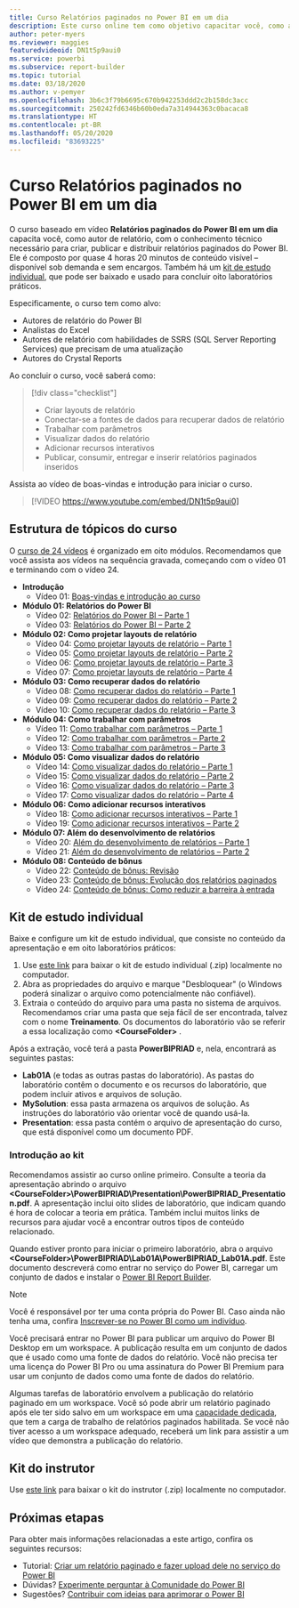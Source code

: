 ```yaml
---
title: Curso Relatórios paginados no Power BI em um dia
description: Este curso online tem como objetivo capacitar você, como autor de relatório, com o conhecimento técnico necessário para criar, publicar e distribuir relatórios paginados do Power BI.
author: peter-myers
ms.reviewer: maggies
featuredvideoid: DN1t5p9aui0
ms.service: powerbi
ms.subservice: report-builder
ms.topic: tutorial
ms.date: 03/18/2020
ms.author: v-pemyer
ms.openlocfilehash: 3b6c3f79b6695c670b942253ddd2c2b158dc3acc
ms.sourcegitcommit: 250242fd6346b60b0eda7a314944363c0bacaca8
ms.translationtype: HT
ms.contentlocale: pt-BR
ms.lasthandoff: 05/20/2020
ms.locfileid: "83693225"
---
```

# <a name="power-bi-paginated-reports-in-a-day-course"></a>Curso Relatórios paginados no Power BI em um dia

O curso baseado em vídeo **Relatórios paginados do Power BI em um dia** capacita você, como autor de relatório, com o conhecimento técnico necessário para criar, publicar e distribuir relatórios paginados do Power BI. Ele é composto por quase 4 horas 20 minutos de conteúdo visível – disponível sob demanda e sem encargos. Também há um [kit de estudo individual](#self-study-kit), que pode ser baixado e usado para concluir oito laboratórios práticos.

Especificamente, o curso tem como alvo:

- Autores de relatório do Power BI
- Analistas do Excel
- Autores de relatório com habilidades de SSRS (SQL Server Reporting Services) que precisam de uma atualização
- Autores do Crystal Reports

Ao concluir o curso, você saberá como:

> [!div class="checklist"]
> - Criar layouts de relatório
> - Conectar-se a fontes de dados para recuperar dados de relatório
> - Trabalhar com parâmetros
> - Visualizar dados do relatório
> - Adicionar recursos interativos
> - Publicar, consumir, entregar e inserir relatórios paginados inseridos

Assista ao vídeo de boas-vindas e introdução para iniciar o curso.

> [!VIDEO https://www.youtube.com/embed/DN1t5p9aui0]

## <a name="course-outline"></a>Estrutura de tópicos do curso

O [curso de 24 vídeos](https://www.youtube.com/playlist?list=PL1N57mwBHtN1icIhpjQOaRL8r9G-wytpT) é organizado em oito módulos. Recomendamos que você assista aos vídeos na sequência gravada, começando com o vídeo 01 e terminando com o vídeo 24.

- **Introdução**
  - Vídeo 01: [Boas-vindas e introdução ao curso](https://www.youtube.com/watch?v=DN1t5p9aui0&list=PL1N57mwBHtN1icIhpjQOaRL8r9G-wytpT)
- **Módulo 01: Relatórios do Power BI**
  - Vídeo 02: [Relatórios do Power BI – Parte 1](https://www.youtube.com/watch?v=s6Amctk3Z_g&list=PL1N57mwBHtN1icIhpjQOaRL8r9G-wytpT)
  - Vídeo 03: [Relatórios do Power BI – Parte 2](https://www.youtube.com/watch?v=jXTiYJKw1Rs&list=PL1N57mwBHtN1icIhpjQOaRL8r9G-wytpT)
- **Módulo 02: Como projetar layouts de relatório**
  - Vídeo 04: [Como projetar layouts de relatório – Parte 1](https://www.youtube.com/watch?v=EjHANN3rGNs&list=PL1N57mwBHtN1icIhpjQOaRL8r9G-wytpT)
  - Vídeo 05: [Como projetar layouts de relatório – Parte 2](https://www.youtube.com/watch?v=2CZIrJU_HZU&list=PL1N57mwBHtN1icIhpjQOaRL8r9G-wytpT)
  - Vídeo 06: [Como projetar layouts de relatório – Parte 3](https://www.youtube.com/watch?v=eaFFzkT6pxE&list=PL1N57mwBHtN1icIhpjQOaRL8r9G-wytpT)
  - Vídeo 07: [Como projetar layouts de relatório – Parte 4](https://www.youtube.com/watch?v=0z576TI27Vg&list=PL1N57mwBHtN1icIhpjQOaRL8r9G-wytpT)
- **Módulo 03: Como recuperar dados do relatório**
  - Vídeo 08: [Como recuperar dados do relatório – Parte 1](https://www.youtube.com/watch?v=SHGTTYXtio0&list=PL1N57mwBHtN1icIhpjQOaRL8r9G-wytpT)
  - Vídeo 09: [Como recuperar dados do relatório – Parte 2](https://www.youtube.com/watch?v=1Dzd9wb7XUY&list=PL1N57mwBHtN1icIhpjQOaRL8r9G-wytpT)
  - Vídeo 10: [Como recuperar dados do relatório – Parte 3](https://www.youtube.com/watch?v=OFXG7sl5L2o&list=PL1N57mwBHtN1icIhpjQOaRL8r9G-wytpT)
- **Módulo 04: Como trabalhar com parâmetros**
  - Vídeo 11: [Como trabalhar com parâmetros – Parte 1](https://www.youtube.com/watch?v=o7WaK88kheA&list=PL1N57mwBHtN1icIhpjQOaRL8r9G-wytpT)
  - Vídeo 12: [Como trabalhar com parâmetros – Parte 2](https://www.youtube.com/watch?v=okj6wO72clQ&list=PL1N57mwBHtN1icIhpjQOaRL8r9G-wytpT)
  - Vídeo 13: [Como trabalhar com parâmetros – Parte 3](https://www.youtube.com/watch?v=13-6sWIRD74&list=PL1N57mwBHtN1icIhpjQOaRL8r9G-wytpT)
- **Módulo 05: Como visualizar dados do relatório**
  - Vídeo 14: [Como visualizar dados do relatório – Parte 1](https://www.youtube.com/watch?v=b4TxBBtOWSw&list=PL1N57mwBHtN1icIhpjQOaRL8r9G-wytpT)
  - Vídeo 15: [Como visualizar dados do relatório – Parte 2](https://www.youtube.com/watch?v=JhEa_TugXeE&list=PL1N57mwBHtN1icIhpjQOaRL8r9G-wytpT)
  - Vídeo 16: [Como visualizar dados do relatório – Parte 3](https://www.youtube.com/watch?v=dliLsRvQB-c&list=PL1N57mwBHtN1icIhpjQOaRL8r9G-wytpT)
  - Vídeo 17: [Como visualizar dados do relatório – Parte 4](https://www.youtube.com/watch?v=5yHxuRRP_eU&list=PL1N57mwBHtN1icIhpjQOaRL8r9G-wytpT)
- **Módulo 06: Como adicionar recursos interativos**
  - Vídeo 18: [Como adicionar recursos interativos – Parte 1](https://www.youtube.com/watch?v=LInMHpTEaI0&list=PL1N57mwBHtN1icIhpjQOaRL8r9G-wytpT)
  - Vídeo 19: [Como adicionar recursos interativos – Parte 2](https://www.youtube.com/watch?v=b_pr1xsbRJc&list=PL1N57mwBHtN1icIhpjQOaRL8r9G-wytpT)
- **Módulo 07: Além do desenvolvimento de relatórios**
  - Vídeo 20: [Além do desenvolvimento de relatórios – Parte 1](https://www.youtube.com/watch?v=1CgDVDslwvs&list=PL1N57mwBHtN1icIhpjQOaRL8r9G-wytpT)
  - Vídeo 21: [Além do desenvolvimento de relatórios – Parte 2](https://www.youtube.com/watch?v=KRwtl7h0ynI&list=PL1N57mwBHtN1icIhpjQOaRL8r9G-wytpT)
- **Módulo 08: Conteúdo de bônus**
  - Vídeo 22: [Conteúdo de bônus: Revisão](https://www.youtube.com/watch?v=w5zlJ8BodxI&list=PL1N57mwBHtN1icIhpjQOaRL8r9G-wytpT)
  - Vídeo 23: [Conteúdo de bônus: Evolução dos relatórios paginados](https://www.youtube.com/watch?v=pevpai65MvY&list=PL1N57mwBHtN1icIhpjQOaRL8r9G-wytpT)
  - Vídeo 24: [Conteúdo de bônus: Como reduzir a barreira à entrada](https://www.youtube.com/watch?v=vu32LfckCt8&list=PL1N57mwBHtN1icIhpjQOaRL8r9G-wytpT)

## <a name="self-study-kit"></a>Kit de estudo individual

Baixe e configure um kit de estudo individual, que consiste no conteúdo da apresentação e em oito laboratórios práticos:

1. Use [este link](https://aka.ms/priad-student) para baixar o kit de estudo individual (.zip) localmente no computador.
1. Abra as propriedades do arquivo e marque "Desbloquear" (o Windows poderá sinalizar o arquivo como potencialmente não confiável).
1. Extraia o conteúdo do arquivo para uma pasta no sistema de arquivos. Recomendamos criar uma pasta que seja fácil de ser encontrada, talvez com o nome **Treinamento**. Os documentos do laboratório vão se referir a essa localização como **&lt;CourseFolder&gt;** .

Após a extração, você terá a pasta **PowerBIPRIAD** e, nela, encontrará as seguintes pastas:

- **Lab01A** (e todas as outras pastas do laboratório). As pastas do laboratório contêm o documento e os recursos do laboratório, que podem incluir ativos e arquivos de solução.
- **MySolution**: essa pasta armazena os arquivos de solução. As instruções do laboratório vão orientar você de quando usá-la.
- **Presentation**: essa pasta contém o arquivo de apresentação do curso, que está disponível como um documento PDF.

### <a name="getting-started-with-the-kit"></a>Introdução ao kit

Recomendamos assistir ao curso online primeiro. Consulte a teoria da apresentação abrindo o arquivo **&lt;CourseFolder&gt;\PowerBIPRIAD\Presentation\PowerBIPRIAD_Presentation.pdf**. A apresentação inclui oito slides de laboratório, que indicam quando é hora de colocar a teoria em prática. Também inclui muitos links de recursos para ajudar você a encontrar outros tipos de conteúdo relacionado.

Quando estiver pronto para iniciar o primeiro laboratório, abra o arquivo **&lt;CourseFolder&gt;\PowerBIPRIAD\Lab01A\PowerBIPRIAD_Lab01A.pdf**. Este documento descreverá como entrar no serviço do Power BI, carregar um conjunto de dados e instalar o [Power BI Report Builder](../paginated-reports/report-builder-power-bi.md).

> [!NOTE]
> Você é responsável por ter uma conta própria do Power BI. Caso ainda não tenha uma, confira [Inscrever-se no Power BI como um indivíduo](../fundamentals/service-self-service-signup-for-power-bi.md).
>
> Você precisará entrar no Power BI para publicar um arquivo do Power BI Desktop em um workspace. A publicação resulta em um conjunto de dados que é usado como uma fonte de dados do relatório. Você não precisa ter uma licença do Power BI Pro ou uma assinatura do Power BI Premium para usar um conjunto de dados como uma fonte de dados do relatório.
>
> Algumas tarefas de laboratório envolvem a publicação do relatório paginado em um workspace. Você só pode abrir um relatório paginado após ele ter sido salvo em um workspace em uma [capacidade dedicada](../admin/service-premium-what-is.md#dedicated-capacities), que tem a carga de trabalho de relatórios paginados habilitada. Se você não tiver acesso a um workspace adequado, receberá um link para assistir a um vídeo que demonstra a publicação do relatório.

## <a name="instructor-kit"></a>Kit do instrutor

Use [este link](https://aka.ms/priad-instructor) para baixar o kit do instrutor (.zip) localmente no computador.

## <a name="next-steps"></a>Próximas etapas

Para obter mais informações relacionadas a este artigo, confira os seguintes recursos:

- Tutorial: [Criar um relatório paginado e fazer upload dele no serviço do Power BI](../paginated-reports/paginated-reports-quickstart-aw.md)
- Dúvidas? [Experimente perguntar à Comunidade do Power BI](https://community.powerbi.com/)
- Sugestões? [Contribuir com ideias para aprimorar o Power BI](https://ideas.powerbi.com/)
